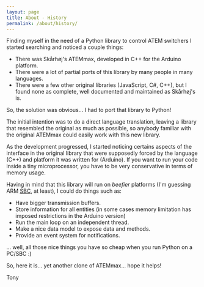```yaml
---
layout: page
title: About - History
permalink: /about/history/
---
```


Finding myself in the need of a Python library to control ATEM switchers I started searching and noticed a couple things:
* There was Skårhøj's ATEMmax, developed in C++ for the Arduino platform.
* There were a lot of partial ports of this library by many people in many languages.
* There were a few other original libraries (JavaScript, C#, C++), but I found none as complete, well documented and maintained as Skårhøj's is.

So, the solution was obvious... I had to port that library to Python!

The initial intention was to do a direct language translation, leaving a library that resembled the original as much as possible, so anybody familiar with the original ATEMmax could easily work with this new library.

As the development progressed, I started noticing certains aspects of the interface in the original library that were supposedly forced by the language (C++) and platform it was written for (Arduino).
If you want to run your code inside a tiny microprocessor, you have to be very conservative in terms of memory usage.

Having in mind that this library will run on *beefier* platforms (I'm guessing ARM [SBC][sbc-definition], at least), I could do things such as:
* Have bigger transmission buffers.
* Store information for all entities (in some cases memory limitation has imposed restrictions in the Arduino version)
* Run the main loop on an independent thread.
* Make a nice data model to expose data and methods.
* Provide an event system for notifications.

... well, all those nice things you have so cheap when you run Python on a PC/SBC  :)

So, here it is... yet another clone of ATEMmax... hope it helps!


Tony

[skaarhoj-site]: https://www.skaarhoj.com/
[skaarhoj-repo]: https://github.com/kasperskaarhoj/SKAARHOJ-Open-Engineering/tree/master/ArduinoLibs/ATEMmax
[skaarhoj-bmdprotocol]: https://www.skaarhoj.com/fileadmin/BMDPROTOCOL.html
[sbc-definition]: https://en.wikipedia.org/wiki/Single-board_computer

